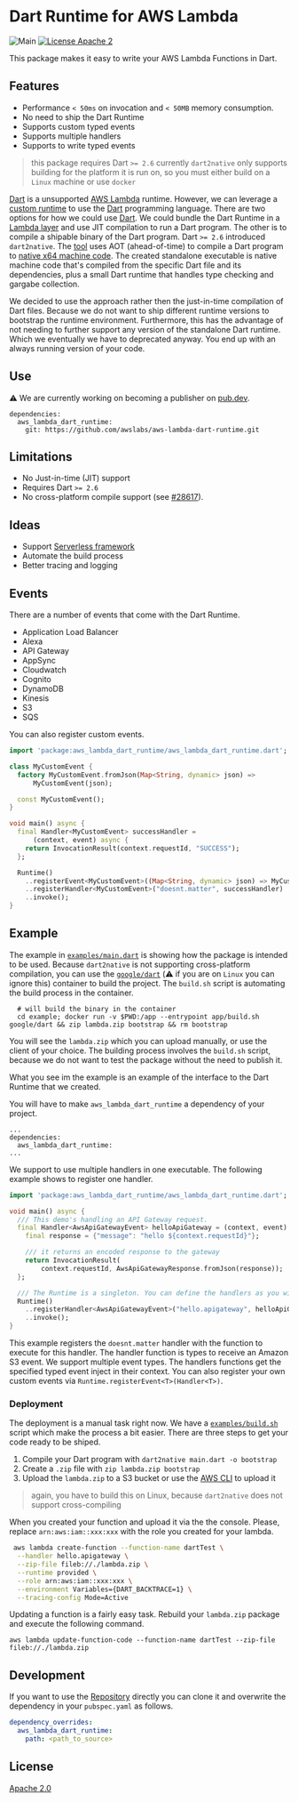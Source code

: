# Dart Runtime for AWS Lambda

![Main](https://github.com/awslabs/aws-lambda-dart-runtime/workflows/Main/badge.svg?branch=master)
[![License Apache 2](https://img.shields.io/badge/License-Apache2-blue.svg)](https://www.apache.org/licenses/LICENSE-2.0)

This package makes it easy to write your AWS Lambda Functions in Dart.

## Features

- Performance `< 50ms` on invocation and `< 50MB` memory consumption.
- No need to ship the Dart Runtime
- Supports custom typed events
- Supports multiple handlers
- Supports to write typed events

> this package requires Dart `>= 2.6`
> currently `dart2native` only supports building for the platform it is run on, so you must either build on a `Linux` machine or use `docker`

[Dart](https://dart.dev/) is a unsupported [AWS Lambda](https://aws.amazon.com/lambda/) runtime. However, we can leverage a [custom runtime](https://docs.aws.amazon.com/lambda/latest/dg/runtimes-custom.html) to use the [Dart](https://dart.dev/) programming language. There are two options for how we could use [Dart](https://dart.dev/). We could bundle the Dart Runtime in a [Lambda layer](https://docs.aws.amazon.com/lambda/latest/dg/configuration-layers.html) and use JIT compilation to run a Dart program. The other is to compile a shipable binary of the Dart program. Dart `>= 2.6` introduced `dart2native`. The [tool](https://dart.dev/tools/dart2native) uses AOT (ahead-of-time) to compile a Dart program to [native x64 machine code](https://dart.dev/platforms). The created standalone executable is native machine code that's compiled from the specific Dart file and its dependencies, plus a small Dart runtime that handles type checking and gargabe collection.

We decided to use the approach rather then the just-in-time compilation of Dart files. Because we do not want to ship different runtime versions to bootstrap the runtime environment. Furthermore, this has the advantage of not needing to further support any version of the standalone Dart runtime. Which we eventually we have to deprecated anyway. You end up with an always running version of your code.

## Use

:warning: We are currently working on becoming a publisher on [pub.dev](https://pub.dev).

```
dependencies:
  aws_lambda_dart_runtime:
    git: https://github.com/awslabs/aws-lambda-dart-runtime.git
```

## Limitations

- No Just-in-time (JIT) support
- Requires Dart `>= 2.6`
- No cross-platform compile support (see [#28617](https://github.com/dart-lang/sdk/issues/28617)).

## Ideas

- Support [Serverless framework](https://serverless.com/framework/)
- Automate the build process
- Better tracing and logging

## Events

There are a number of events that come with the Dart Runtime.

- Application Load Balancer
- Alexa
- API Gateway
- AppSync
- Cloudwatch
- Cognito
- DynamoDB
- Kinesis
- S3
- SQS

You can also register custom events.

```dart
import 'package:aws_lambda_dart_runtime/aws_lambda_dart_runtime.dart';

class MyCustomEvent {
  factory MyCustomEvent.fromJson(Map<String, dynamic> json) =>
      MyCustomEvent(json);

  const MyCustomEvent();
}

void main() async {
  final Handler<MyCustomEvent> successHandler =
      (context, event) async {
    return InvocationResult(context.requestId, "SUCCESS");
  };

  Runtime()
    ..registerEvent<MyCustomEvent>((Map<String, dynamic> json) => MyCustomEvent.from(json))
    ..registerHandler<MyCustomEvent>("doesnt.matter", successHandler)
    ..invoke();
}
```

## Example

The example in [`examples/main.dart`](https://github.com/aws-lambda-dart-runtime/examples/main.dart) is showing how the package is intended to be used. Because `dart2native` is not supporting cross-platform compilation, you can use the [`google/dart`](https://hub.docker.com/r/google/dart/) (:warning: if you are on `Linux` you can ignore this) container to build the project. The `build.sh` script is automating the build process in the container.

```
  # will build the binary in the container
  cd example; docker run -v $PWD:/app --entrypoint app/build.sh google/dart && zip lambda.zip bootstrap && rm bootstrap
```

You will see the `lambda.zip` which you can upload manually, or use the client of your choice. The building process involves the `build.sh` script, because we do not want to test the package without the need to publish it.

What you see im the example is an example of the interface to the Dart Runtime that we created.

You will have to make `aws_lambda_dart_runtime` a dependency of your project.

```
...
dependencies:
  aws_lambda_dart_runtime:
...
```

We support to use multiple handlers in one executable. The following example shows to register one handler.

```dart
import 'package:aws_lambda_dart_runtime/aws_lambda_dart_runtime.dart';

void main() async {
  /// This demo's handling an API Gateway request.
  final Handler<AwsApiGatewayEvent> helloApiGateway = (context, event) async {
    final response = {"message": "hello ${context.requestId}"};

    /// it returns an encoded response to the gateway
    return InvocationResult(
        context.requestId, AwsApiGatewayResponse.fromJson(response));
  };

  /// The Runtime is a singleton. You can define the handlers as you wish.
  Runtime()
    ..registerHandler<AwsApiGatewayEvent>("hello.apigateway", helloApiGateway)
    ..invoke();
}
```

This example registers the `doesnt.matter` handler with the function to execute for this handler. The handler function is types to receive an Amazon S3 event. We support multiple event types. The handlers functions get the specified typed event inject in their context. You can also register your own custom events via `Runtime.registerEvent<T>(Handler<T>)`.

### Deployment

The deployment is a manual task right now. We have a [`examples/build.sh`](https://github.com/aws-lambda-dart-runtime/examples/build.sh) script which make the process a bit easier. There are three steps to get your code ready to be shiped.

1. Compile your Dart program with `dart2native main.dart -o bootstrap`
2. Create a `.zip` file with `zip lambda.zip bootstrap`
3. Upload the `lambda.zip` to a S3 bucket or use the [AWS CLI](https://aws.amazon.com/cli) to upload it

> again, you have to build this on Linux, because `dart2native` does not support cross-compiling

When you created your function and upload it via the the console. Please, replace `arn:aws:iam::xxx:xxx` with the role you created for your lambda.

```bash
 aws lambda create-function --function-name dartTest \
  --handler hello.apigateway \
  --zip-file fileb://./lambda.zip \
  --runtime provided \
  --role arn:aws:iam::xxx:xxx \
  --environment Variables={DART_BACKTRACE=1} \
  --tracing-config Mode=Active
```

Updating a function is a fairly easy task. Rebuild your `lambda.zip` package and execute the following command.

```
aws lambda update-function-code --function-name dartTest --zip-file fileb://./lambda.zip

```

## Development

If you want to use the [Repository](https://github.com/awslabs/aws-lambda-dart-runtime.git) directly you can clone it and overwrite the dependency in your `pubspec.yaml` as follows.

```yaml
dependency_overrides:
  aws_lambda_dart_runtime:
    path: <path_to_source>
```

## License

[Apache 2.0](/LICENSE)

